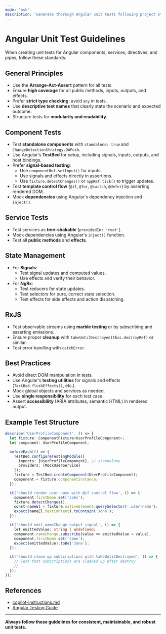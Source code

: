 ```yaml
---
mode: 'ask'
description: 'Generate thorough Angular unit tests following project standards and Arrange-Act-Assert pattern'
---
```


# Angular Unit Test Guidelines

When creating unit tests for Angular components, services, directives, and pipes, follow these standards:

## General Principles
- Use the **Arrange-Act-Assert** pattern for all tests.
- Ensure **high coverage** for all public methods, inputs, outputs, and effects.
- Prefer **strict type checking**; avoid `any` in tests.
- Use **descriptive test names** that clearly state the scenario and expected outcome.
- Structure tests for **modularity and readability**.

## Component Tests
- Test **standalone components** with `standalone: true` and `ChangeDetectionStrategy.OnPush`.
- Use Angular's **TestBed** for setup, including signals, inputs, outputs, and host bindings.
- Prefer **signal-based testing**:
  - Use `componentRef.setInput()` for inputs.
  - Use signals and effects directly in assertions.
  - Use `fixture.detectChanges()` or `appRef.tick()` to trigger updates.
- Test **template control flow** (`@if`, `@for`, `@switch`, `@defer`) by asserting rendered DOM.
- Mock **dependencies** using Angular's dependency injection and `inject()`.

## Service Tests
- Test services as **tree-shakable** (`providedIn: 'root'`).
- Mock dependencies using Angular's `inject()` function.
- Test all **public methods** and **effects**.

## State Management
- For **Signals**:
  - Test signal updates and computed values.
  - Use effects and verify their behavior.
- For **NgRx**:
  - Test reducers for state updates.
  - Test selectors for pure, correct state selection.
  - Test effects for side effects and action dispatching.

## RxJS
- Test observable streams using **marble testing** or by subscribing and asserting emissions.
- Ensure proper **cleanup** with `takeUntilDestroyed(this.destroyRef)` or similar.
- Test error handling with `catchError`.

## Best Practices
- Avoid direct DOM manipulation in tests.
- Use Angular's **testing utilities** for signals and effects (`TestBed.flushEffects()`, etc.).
- Mock global objects and services as needed.
- Use **single responsibility** for each test case.
- Assert **accessibility** (ARIA attributes, semantic HTML) in rendered output.

## Example Test Structure

```typescript
describe('UserProfileComponent', () => {
  let fixture: ComponentFixture<UserProfileComponent>;
  let component: UserProfileComponent;

  beforeEach(() => {
    TestBed.configureTestingModule({
      imports: [UserProfileComponent], // standalone
      providers: [MockUserService]
    });
    fixture = TestBed.createComponent(UserProfileComponent);
    component = fixture.componentInstance;
  });

  it('should render user name with @if control flow', () => {
    component.firstName.set('John');
    fixture.detectChanges();
    const nameEl = fixture.nativeElement.querySelector('.user-name');
    expect(nameEl.textContent).toContain('John');
  });

  it('should emit nameChange output signal', () => {
    let emittedValue: string | undefined;
    component.nameChange.subscribe(value => emittedValue = value);
    component.firstName.set('Jane');
    expect(emittedValue).toBe('Jane');
  });

  it('should clean up subscriptions with takeUntilDestroyed', () => {
    // Test that subscriptions are cleaned up after destroy
    // ...
  });
});
```

## References
- [copilot-instructions.md](../copilot-instructions.md)
- [Angular Testing Guide](https://angular.io/guide/testing)

---

**Always follow these guidelines for consistent, maintainable, and robust unit tests.**
